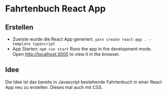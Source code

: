 # Fahrtenbuch React App

## Erstellen
+ Zuerste wurde die React App generiert.
`yarn create react-app . --template typescript`
+ App Starten:
 `npm run start`
Runs the app in the development mode.\
Open [http://localhost:3000](http://localhost:3000) to view it in the browser.

## Idee
Die Idee ist das bereits in Javascript bestehende Fahrtenbuch in einer React App neu zu erstellen. Dieses mal auch mit CSS.